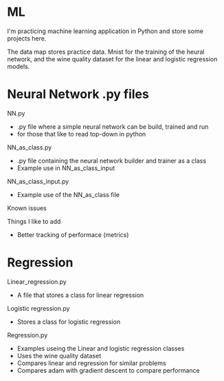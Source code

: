 # ML

I'm practicing machine learning application in Python and store some projects here.

The data map stores practice data. Mnist for the training of the heural network, and the wine quality dataset for the linear and logistic regression models. 

# Neural Network .py files

NN.py
- .py file where a simple neural network can be build, trained and run
- for those that like to read top-down in python

NN_as_class.py
- .py file containing the neural network builder and trainer as a class
- Example use in NN_as_class_input

NN_as_class_input.py
- Example use of the NN_as_class file

Known issues

Things I like to add
- Better tracking of performace (metrics)

# Regression

Linear_regression.py
- A file that stores a class for linear regression

Logistic regression.py
- Stores a class for logistic regression

Regression.py
- Examples useing the Linear and logistic regression classes
- Uses the wine quality dataset
- Compares linear and regression for similar problems
- Compares adam with gradient descent to compare performance
